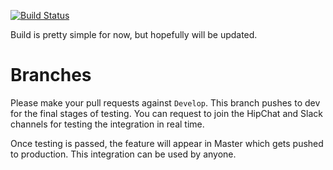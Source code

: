 [![Build Status](https://travis-ci.org/jrg4017/admir-bot.svg?branch=master)](https://travis-ci.org/jrg4017/admir-bot)

Build is pretty simple for now, but hopefully will be updated.


# Branches

Please make your pull requests against `Develop`. This branch pushes to dev for the final stages of testing.
You can request to join the HipChat and Slack channels for testing the integration in real time.

Once testing is passed, the feature will appear in Master which gets pushed to production. This integration can be
used by anyone.

